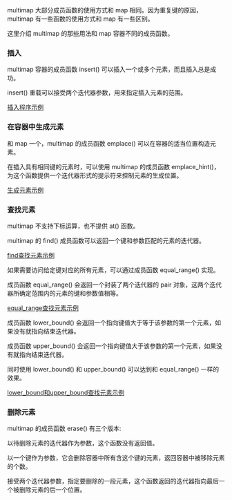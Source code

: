 
multimap 大部分成员函数的使用方式和 map 相同。因为重复键的原因， multimap 有一些函数的使用方式和 map 有一些区别。

这里介绍 multimap 的那些用法和 map 容器不同的成员函数。


### 插入

multimap 容器的成员函数 insert() 可以插入一个或多个元素，而且插入总是成功。

insert() 重载可以接受两个迭代器参数，用来指定插入元素的范围。

[插入程序示例](12_Multimap/01_insert.cpp)


### 在容器中生成元素

和 map 一个，multimap 的成员函数 emplace() 可以在容器的适当位置构造元素。

在插入具有相同键的元素时，可以使用 multimap 的成员函数 emplace_hint()，为这个函数提供一个迭代器形式的提示符来控制元素的生成位置。

[生成元素示例](12_Multimap/02_emplace.cpp)


### 查找元素

multimap 不支持下标运算，也不提供 at() 函数。

multimap 的 find() 成员函数可以返回一个键和参数匹配的元素的迭代器。

[find查找元素示例](12_Multimap/03_find.cpp)

如果需要访问给定键对应的所有元素，可以通过成员函数 equal_range() 实现。

成员函数 equal_range() 会返回一个封装了两个迭代器的 pair 对象，这两个迭代器所确定范围内的元素的键和参数值相等。

[equal_range查找元素示例](12_Multimap/04_equal_range.cpp)

成员函数 lower_bound() 会返回一个指向键值大于等于该参数的第一个元素，如果没有就指向结束迭代器。

成员函数 upper_bound() 会返回一个指向键值大于该参数的第一个元素，如果没有就指向结束迭代器。

同时使用 lower_bound() 和 upper_bound() 可以达到和 equal_range() 一样的效果。

[lower_bound和upper_bound查找元素示例](12_Multimap/05_lower_upper.cpp)


### 删除元素

multimap 的成员函数 erase() 有三个版本:

以待删除元素的迭代器作为参数，这个函数没有返回值。

以一个键作为参数，它会删除容器中所有含这个键的元素，返回容器中被移除元素的个数。

接受两个迭代器参数，指定要删除的一段元素，这个函数返回的迭代器指向最后一个被删除元素的后一个位置。

